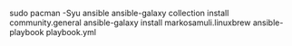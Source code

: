 sudo pacman -Syu ansible
ansible-galaxy collection install community.general
ansible-galaxy install markosamuli.linuxbrew
ansible-playbook playbook.yml